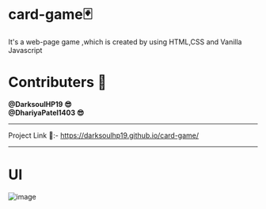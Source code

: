 # card-game🃏
It's a web-page game ,which is created by using HTML,CSS and Vanilla Javascript

# Contributers 🚀

 <b> @DarksoulHP19 😎 </b>
 <br>
 <b> @DhariyaPatel1403 😎 </b>
 
 --------------------------------------------------------------------------

Project Link 🔗:- https://darksoulhp19.github.io/card-game/

-------------------------------------------------------------------------------
# UI 

![image](https://github.com/user-attachments/assets/8862b911-b4b1-41ad-8ae8-d147ad6ea7ef)
